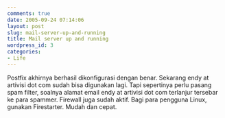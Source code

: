 ```yaml
---
comments: true
date: 2005-09-24 07:14:06
layout: post
slug: mail-server-up-and-running
title: Mail server up and running
wordpress_id: 3
categories:
- Life
---
```


Postfix akhirnya berhasil dikonfigurasi dengan benar. Sekarang endy at artivisi dot com sudah bisa digunakan lagi. 
Tapi sepertinya perlu pasang spam filter, soalnya alamat email endy at artivisi dot com terlanjur tersebar ke para spammer.
Firewall juga sudah aktif. Bagi para pengguna Linux, gunakan Firestarter. Mudah dan cepat.
